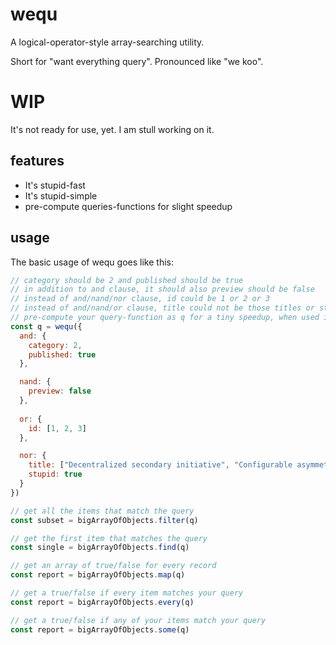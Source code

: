 # wequ

A logical-operator-style array-searching utility.

Short for "want everything query". Pronounced like "we koo".

# WIP

It's not ready for use, yet. I am stull working on it.


## features

- It's stupid-fast
- It's stupid-simple
- pre-compute queries-functions for slight speedup


## usage

The basic usage of wequ goes like this:

```js
// category should be 2 and published should be true
// in addition to and clause, it should also preview should be false
// instead of and/nand/nor clause, id could be 1 or 2 or 3
// instead of and/nand/or clause, title could not be those titles or stupid could be false to trigger a match
// pre-compute your query-function as q for a tiny speedup, when used in multiple places
const q = wequ({
  and: {
    category: 2,
    published: true
  },

  nand: {
    preview: false
  },
  
  or: {
    id: [1, 2, 3]
  },

  nor: {
    title: ["Decentralized secondary initiative", "Configurable asymmetric alliance"],
    stupid: true
  }
})

// get all the items that match the query
const subset = bigArrayOfObjects.filter(q)

// get the first item that matches the query
const single = bigArrayOfObjects.find(q)

// get an array of true/false for every record
const report = bigArrayOfObjects.map(q)

// get a true/false if every item matches your query
const report = bigArrayOfObjects.every(q)

// get a true/false if any of your items match your query
const report = bigArrayOfObjects.some(q)
```




